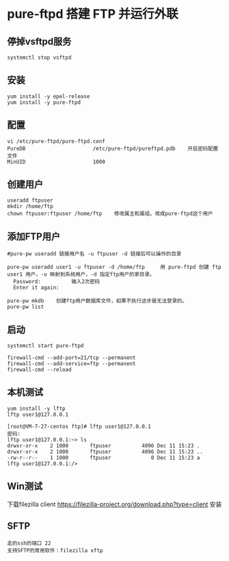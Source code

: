 # pure-ftpd 搭建 FTP 并运行外联
## 停掉vsftpd服务
```
systemctl stop vsftpd
```


## 安装
```
yum install -y epel-release
yum install -y pure-ftpd
```
## 配置
```
vi /etc/pure-ftpd/pure-ftpd.conf
PureDB                      /etc/pure-ftpd/pureftpd.pdb    开启密码配置文件
MinUID                      1000
```

## 创建用户

```
useradd ftpuser
mkdir /home/ftp
chown ftpuser:ftpuser /home/ftp    修改属主和属组，改成pure-ftpd这个用户
```

## 添加FTP用户
```
#pure-pw useradd 链接用户名 -u ftpuser -d 链接后可以操作的目录

pure-pw useradd user1 -u ftpuser -d /home/ftp     用 pure-ftpd 创建 ftp user1 用户，-u 映射到系统用户，-d 指定ftp用户的家目录。
  Password:          输入2次密码
  Enter it again: 

pure-pw mkdb    创建ftp用户数据库文件，如果不执行这步是无法登录的。
pure-pw list 
```

## 启动
```
systemctl start pure-ftpd

firewall-cmd --add-port=21/tcp --permanent
firewall-cmd --add-service=ftp --permanent
firewall-cmd --reload
```

## 本机测试
```
yum install -y lftp
lftp user1@127.0.0.1

[root@VM-7-27-centos ftp]# lftp user1@127.0.0.1
密码: 
lftp user1@127.0.0.1:~> ls                      
drwxr-xr-x    2 1000       ftpuser          4096 Dec 11 15:23 .
drwxr-xr-x    2 1000       ftpuser          4096 Dec 11 15:23 ..
-rw-r--r--    1 1000       ftpuser             0 Dec 11 15:23 a
lftp user1@127.0.0.1:/>
```


## Win测试
下载filezilla client https://filezilla-project.org/download.php?type=client
安装

## SFTP
```
走的ssh的端口 22
支持SFTP的常用软件：filezilla xftp 
```

